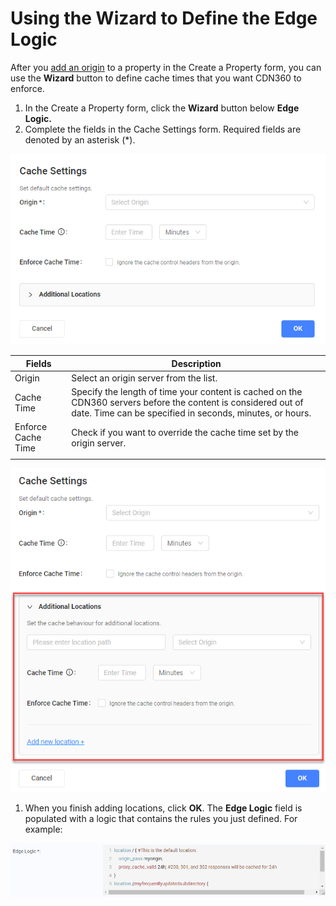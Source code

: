 <!--?xml version="1.0" encoding="utf-8"?-->

<link href="../Resources/TableStyles/Rows.css" rel="stylesheet" madcap:stylesheettype="table">

# Using the Wizard to Define the Edge Logic

After you [add an origin](<adding_origins.htm>) to a property in the Create a Property form, you can use the **Wizard** button to define cache times that you want CDN360 to enforce.

1. In the Create a Property form, click the **Wizard** button below **Edge Logic.**
2. Complete the fields in the Cache Settings form. Required fields are denoted by an asterisk (\*).

<!-- -->

![null](<../Resources/Images/Cache Settings.png>)

| **Fields**                                                                                                                                                                 | **Description**                                                                                                                                                            |
| -------------------------------------------------------------------------------------------------------------------------------------------------------------------------- | -------------------------------------------------------------------------------------------------------------------------------------------------------------------------- |
| Origin                                                                                                                                                                     | Select an origin server from the list.                                                                                                                                     |
| Cache Time                                                                                                                                                                 | Specify the length of time your content is cached on the CDN360 servers before the content is considered out of date. Time can be specified in seconds, minutes, or hours. |
| Enforce Cache Time                                                                                                                                                         | Check if you want to override the cache time set by the origin server.                                                                                                     |
|                                                                                                                                                                            |                                                                                                                                                                            |

![null](<../Resources/Images/Cache Settings - Additional Locations.png>)

1. When you finish adding locations, click **OK**. The **Edge Logic** field is populated with a logic that contains the rules you just defined. For example:

<!-- -->

![null](<../Resources/Images/Edge Logic Field.png>)


